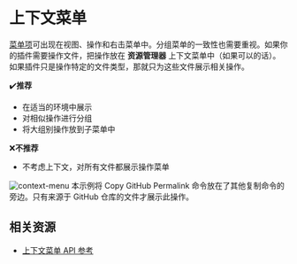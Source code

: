 # 上下文菜单

[菜单项](../references/contribution-points.md#contributesmenus)可出现在视图、操作和右击菜单中。分组菜单的一致性也需要重视。如果你的插件需要操作文件，把操作放在 **资源管理器** 上下文菜单中（如果可以的话）。如果插件只是操作特定的文件类型，那就只为这些文件展示相关操作。

✔**️推荐**
- 在适当的环境中展示
- 对相似操作进行分组
- 将大组别操作放到子菜单中

❌**不推荐**
- 不考虑上下文，对所有文件都展示操作菜单

![context-menu](https://code.visualstudio.com/assets/api/ux-guidelines/examples/context-menu.png)
本示例将 Copy GitHub Permalink 命令放在了其他复制命令的旁边。只有来源于 GitHub 仓库的文件才展示此操作。 

## 相关资源
- [上下文菜单 API 参考](../references/contribution-points.md#contributesmenus)